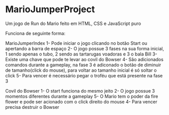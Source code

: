 # MarioJumperProject
Um jogo de Run do Mario feito em HTML, CSS e JavaScript puro

Funciona de seguinte forma:

MarioJumperIndex
1- Pode iniciar o jogo clicando no botão Start ou apertando a barra de espaço
2- O jogo possue 3 fases na sua forma inicial, 1 sendo apenas o tubo, 2 sendo as tartarugas voadoras e 3 o bala Bill
3- Existe uma chave que pode te levar ao covil do Bowser
4- São adicionados comandos durante a gameplay, na fase 3 é adiconado o botão de diminuir de tamanho(click do mouse), para voltar ao tamanho inicial é só soltar o click
5- Para vencer é necessário pegar o troféu que está presente na fase 3


Covil do Bowser
1- O start funciona do mesmo jeito
2- O jogo possue 3 momentos diferentes durante a gameplay
5- O Mario tem o poder da fire flower e pode ser acionado com o click direito do mouse
4- Para vencer precisa destruir o Bowser

